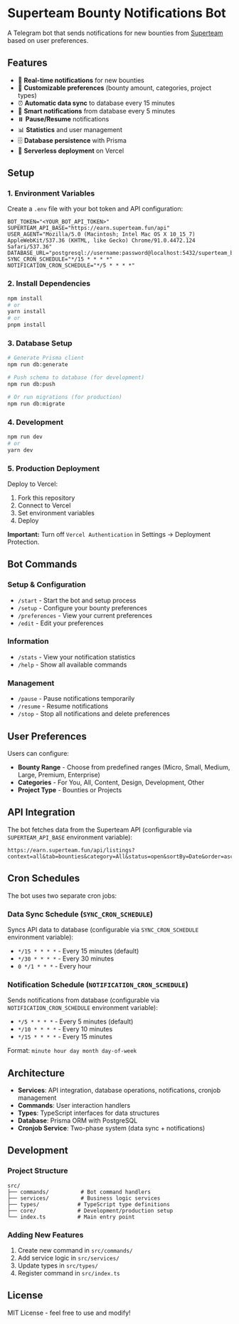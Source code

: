 # Superteam Bounty Notifications Bot

A Telegram bot that sends notifications for new bounties from [Superteam](https://earn.superteam.fun) based on user preferences.

## Features

- 🔔 **Real-time notifications** for new bounties
- 🎯 **Customizable preferences** (bounty amount, categories, project types)
- ⏰ **Automatic data sync** to database every 15 minutes
- 📧 **Smart notifications** from database every 5 minutes
- ⏸️ **Pause/Resume** notifications
- 📊 **Statistics** and user management
- 🗄️ **Database persistence** with Prisma
- 🚀 **Serverless deployment** on Vercel

## Setup

### 1. Environment Variables

Create a `.env` file with your bot token and API configuration:

```env
BOT_TOKEN="<YOUR_BOT_API_TOKEN>"
SUPERTEAM_API_BASE="https://earn.superteam.fun/api"
USER_AGENT="Mozilla/5.0 (Macintosh; Intel Mac OS X 10_15_7) AppleWebKit/537.36 (KHTML, like Gecko) Chrome/91.0.4472.124 Safari/537.36"
DATABASE_URL="postgresql://username:password@localhost:5432/superteam_bot"
SYNC_CRON_SCHEDULE="*/15 * * * *"
NOTIFICATION_CRON_SCHEDULE="*/5 * * * *"
```

### 2. Install Dependencies

```bash
npm install
# or
yarn install
# or
pnpm install
```

### 3. Database Setup

```bash
# Generate Prisma client
npm run db:generate

# Push schema to database (for development)
npm run db:push

# Or run migrations (for production)
npm run db:migrate
```

### 4. Development

```bash
npm run dev
# or
yarn dev
```

### 5. Production Deployment

Deploy to Vercel:

1. Fork this repository
2. Connect to Vercel
3. Set environment variables
4. Deploy

**Important:** Turn off `Vercel Authentication` in Settings → Deployment Protection.

## Bot Commands

### Setup & Configuration
- `/start` - Start the bot and setup process
- `/setup` - Configure your bounty preferences
- `/preferences` - View your current preferences
- `/edit` - Edit your preferences

### Information
- `/stats` - View your notification statistics
- `/help` - Show all available commands

### Management
- `/pause` - Pause notifications temporarily
- `/resume` - Resume notifications
- `/stop` - Stop all notifications and delete preferences

## User Preferences

Users can configure:

- **Bounty Range** - Choose from predefined ranges (Micro, Small, Medium, Large, Premium, Enterprise)
- **Categories** - For You, All, Content, Design, Development, Other
- **Project Type** - Bounties or Projects

## API Integration

The bot fetches data from the Superteam API (configurable via `SUPERTEAM_API_BASE` environment variable):
```
https://earn.superteam.fun/api/listings?context=all&tab=bounties&category=All&status=open&sortBy=Date&order=asc
```

## Cron Schedules

The bot uses two separate cron jobs:

### Data Sync Schedule (`SYNC_CRON_SCHEDULE`)
Syncs API data to database (configurable via `SYNC_CRON_SCHEDULE` environment variable):
- `*/15 * * * *` - Every 15 minutes (default)
- `*/30 * * * *` - Every 30 minutes
- `0 */1 * * *` - Every hour

### Notification Schedule (`NOTIFICATION_CRON_SCHEDULE`)
Sends notifications from database (configurable via `NOTIFICATION_CRON_SCHEDULE` environment variable):
- `*/5 * * * *` - Every 5 minutes (default)
- `*/10 * * * *` - Every 10 minutes
- `*/15 * * * *` - Every 15 minutes

Format: `minute hour day month day-of-week`

## Architecture

- **Services**: API integration, database operations, notifications, cronjob management
- **Commands**: User interaction handlers
- **Types**: TypeScript interfaces for data structures
- **Database**: Prisma ORM with PostgreSQL
- **Cronjob Service**: Two-phase system (data sync + notifications)

## Development

### Project Structure

```
src/
├── commands/          # Bot command handlers
├── services/          # Business logic services
├── types/            # TypeScript type definitions
├── core/             # Development/production setup
└── index.ts          # Main entry point
```

### Adding New Features

1. Create new command in `src/commands/`
2. Add service logic in `src/services/`
3. Update types in `src/types/`
4. Register command in `src/index.ts`

## License

MIT License - feel free to use and modify!
